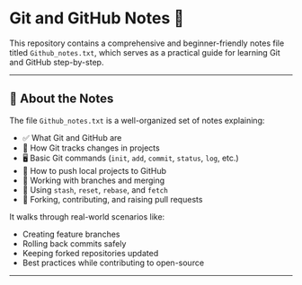 # Git and GitHub Notes 📘

This repository contains a comprehensive and beginner-friendly notes file titled `Github_notes.txt`, which serves as a practical guide for learning Git and GitHub step-by-step.

---

## 📄 About the Notes

The file `Github_notes.txt` is a well-organized set of notes explaining:

- ✅ What Git and GitHub are
- 🧠 How Git tracks changes in projects
- 🖥️ Basic Git commands (`init`, `add`, `commit`, `status`, `log`, etc.)
- 🔗 How to push local projects to GitHub
- 🌿 Working with branches and merging
- 🧪 Using `stash`, `reset`, `rebase`, and `fetch`
- 🤝 Forking, contributing, and raising pull requests

It walks through real-world scenarios like:

- Creating feature branches
- Rolling back commits safely
- Keeping forked repositories updated
- Best practices while contributing to open-source

---
